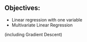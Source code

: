 ## Objectives:
- Linear regression with one variable
- Multivariate Linear Regression

(including Gradient Descent)
 

